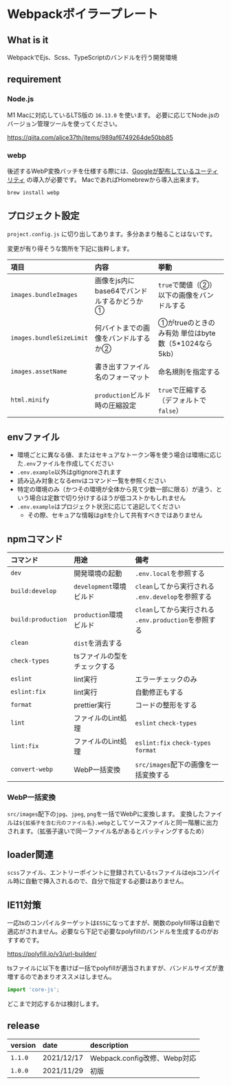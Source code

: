# Webpackボイラープレート

## What is it

WebpackでEjs、Scss、TypeScriptのバンドルを行う開発環境

## requirement

### Node.js

M1 Macに対応しているLTS版の `16.13.0` を使います。
必要に応じてNode.jsのバージョン管理ツールを使ってください。

https://qiita.com/alice37th/items/989af6749264de50bb85

### webp

後述するWebP変換バッチを仕様する際には、[Googleが配布しているユーティリティ](https://developers.google.com/speed/webp/docs/precompiled) の導入が必要です。
MacであればHomebrewから導入出来ます。

```bash
brew install webp
```

## プロジェクト設定

`project.config.js` に切り出してあります。多分あまり触ることはないです。

変更が有り得そうな箇所を下記に抜粋します。

|項目| 内容                        | 挙動                                  |
|:---|:--------------------------|:------------------------------------|
|`images.bundleImages`| 画像をjs内にbase64でバンドルするかどうか① | `true`で閾値（②）以下の画像をバンドルする            |
|`images.bundleSizeLimit`| 何バイトまでの画像をバンドルするか②        | ①がtrueのときのみ有効 単位はbyte数（5*1024なら5kb） |
|`images.assetName`| 書き出すファイル名のフォーマット          | 命名規則を指定する                           |
|`html.minify`| `production`ビルド時の圧縮設定| `true`で圧縮する（デフォルトで`false`）            |

## envファイル

* 環境ごとに異なる値、またはセキュアなトークン等を使う場合は環境に応じた`.env`ファイルを作成してください
* `.env.example`以外はgitignoreされます
* 読み込み対象となるenvはコマンド一覧を参照ください
* 特定の環境のみ（かつその環境が全体から見て少数一部に限る）が違う、という場合は定数で切り分けするほうが低コストかもしれません
* `.env.example`はプロジェクト状況に応じて追記してください
  * その際、セキュアな情報はgitを介して共有すべきではありません

## npmコマンド

|コマンド|用途| 備考                                     |
|:---|:---|:---------------------------------------|
|`dev`|開発環境の起動| `.env.local`を参照する                      |
|`build:develop`|`development`環境ビルド| `clean`してから実行される `.env.develop`を参照する   |
|`build:production`|`production`環境ビルド| `clean`してから実行される `.env.production`を参照する|
|`clean`|`dist`を消去する||
|`check-types`|tsファイルの型をチェックする||
|`eslint`|lint実行| エラーチェックのみ                              |
|`eslint:fix`|lint実行| 自動修正もする                                |
|`format`|prettier実行| コードの整形をする                              |
|`lint`|ファイルのLint処理| `eslint` `check-types`                 |
|`lint:fix`|ファイルのLint処理| `eslint:fix` `check-types` `format`    |
|`convert-webp`|WebP一括変換| `src/images`配下の画像を一括変換する               |

### WebP一括変換

`src/images`配下の`jpg`、`jpeg`, `png`を一括でWebPに変換します。
変換したファイルは`${拡張子を含む元のファイル名}.webp`としてソースファイルと同一階層に出力されます。（拡張子違いで同一ファイル名があるとバッティングするため）

## loader関連

`scss`ファイル、エントリーポイントに登録されている`ts`ファイルはejsコンパイル時に自動で挿入されるので、自分で指定する必要はありません。

## IE11対策

一応tsのコンパイルターゲットは`ES5`になってますが、関数のpolyfill等は自動で適応がされません。必要なら下記で必要なpolyfillのバンドルを生成するのがおすすめです。

https://polyfill.io/v3/url-builder/

tsファイルに以下を書けば一括でpolyfillが適当されますが、バンドルサイズが激増するのであまりオススメはしません。

```js
import 'core-js';
```

どこまで対応するかは検討します。

## release

| version | date       | description             |
|:--------|:-----------|:------------------------|
| `1.1.0` | 2021/12/17 | Webpack.config改修、Webp対応 |
| `1.0.0` | 2021/11/29 | 初版                      |
